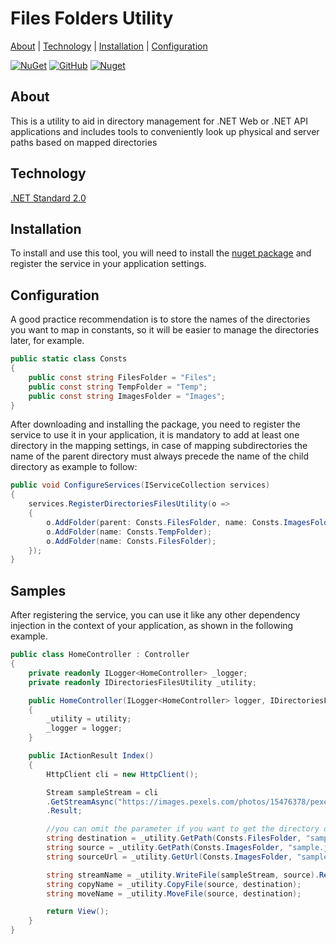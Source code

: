 # Files Folders Utility

[About](#about) | [Technology](#technology) | [Installation](#technology) | [Configuration](#technology)

[![NuGet](https://img.shields.io/nuget/v/dotnet-directory-files-utility?style=flat)](https://www.nuget.org/packages/dotnet-directory-files-utility) [![GitHub](https://img.shields.io/github/license/quemuel-nassor/DotnetCoreDirectoriesFilesUtility?color=green&style=flat)](https://github.com/Quemuel-Nassor/DotnetCoreDirectoriesFilesUtility/LICENSE.txt) [![Nuget](https://img.shields.io/nuget/dt/dotnet-directory-files-utility?color=informational&style=flat)](https://www.nuget.org/packages/dotnet-directory-files-utility)

## About
This is a utility to aid in directory management for .NET Web or .NET API applications and includes tools to conveniently look up physical and server paths based on mapped directories

## Technology

[.NET Standard 2.0](https://learn.microsoft.com/pt-br/dotnet/standard/net-standard?tabs=net-standard-2-0)

## Installation
To install and use this tool, you will need to install the [nuget package](https://www.nuget.org/packages/dotnet-directory-files-utility) and register the service in your application settings.

## Configuration
A good practice recommendation is to store the names of the directories you want to map in constants, so it will be easier to manage the directories later, for example.

```c#
public static class Consts
{
    public const string FilesFolder = "Files";
    public const string TempFolder = "Temp";
    public const string ImagesFolder = "Images";
}
```

After downloading and installing the package, you need to register the service to use it in your application, it is mandatory to add at least one directory in the mapping settings, in case of mapping subdirectories the name of the parent directory must always precede the name of the child directory as example to follow:

```c#
public void ConfigureServices(IServiceCollection services)
{
    services.RegisterDirectoriesFilesUtility(o =>
    {
        o.AddFolder(parent: Consts.FilesFolder, name: Consts.ImagesFolder);
        o.AddFolder(name: Consts.TempFolder);
        o.AddFolder(name: Consts.FilesFolder);
    });
}
```

## Samples
After registering the service, you can use it like any other dependency injection in the context of your application, as shown in the following example.

```c#
public class HomeController : Controller
{
    private readonly ILogger<HomeController> _logger;
    private readonly IDirectoriesFilesUtility _utility;

    public HomeController(ILogger<HomeController> logger, IDirectoriesFilesUtility utility)
    {
        _utility = utility;
        _logger = logger;
    }

    public IActionResult Index()
    {
        HttpClient cli = new HttpClient();

        Stream sampleStream = cli
        .GetStreamAsync("https://images.pexels.com/photos/15476378/pexels-photo-15476378.jpeg")
        .Result;

        //you can omit the parameter if you want to get the directory only
        string destination = _utility.GetPath(Consts.FilesFolder, "sample.jpg");
        string source = _utility.GetPath(Consts.ImagesFolder, "sample.jpg");
        string sourceUrl = _utility.GetUrl(Consts.ImagesFolder, "sample.jpg");

        string streamName = _utility.WriteFile(sampleStream, source).Result;
        string copyName = _utility.CopyFile(source, destination);
        string moveName = _utility.MoveFile(source, destination);

        return View();
    }
}
```
